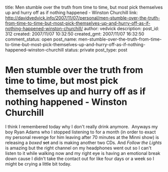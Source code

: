 title: Men stumble over the truth from time to time, but most pick themselves up and hurry off as if nothing happened - Winston Churchill
link: http://davidvedvick.info/2007/11/07/personal/men-stumble-over-the-truth-from-time-to-time-but-most-pick-themselves-up-and-hurry-off-as-if-nothing-happened-winston-churchill/
author: vedvick
description: 
post_id: 312
created: 2007/11/07 10:32:50
created_gmt: 2007/11/07 16:32:50
comment_status: open
post_name: men-stumble-over-the-truth-from-time-to-time-but-most-pick-themselves-up-and-hurry-off-as-if-nothing-happened-winston-churchill
status: private
post_type: post

# Men stumble over the truth from time to time, but most pick themselves up and hurry off as if nothing happened - Winston Churchill

I think I remembered today why I don't really drink anymore.  Anyways my boy Ryan Adams who I stopped listening to for a month (in order to exact my personal revenge for him leaving after 70 minutes at the Minni show) is releasing a _boxed_ <strike>set</strike> and is making another two CDs. And _Follow the Lights_ is amazing but the right channel on my headphones went out so I can't listen to it while walking now and my right eye is having an emotional break down cause I didn't take the contact out for like four days or a week so I might be crying a little bit today.